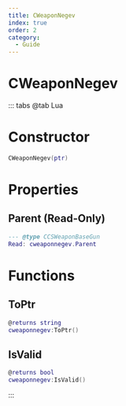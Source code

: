 ```yaml
---
title: CWeaponNegev
index: true
order: 2
category:
  - Guide
---
```


# CWeaponNegev

::: tabs
@tab Lua
# Constructor
```lua
CWeaponNegev(ptr)
```
# Properties
## Parent (Read-Only)
```lua
--- @type CCSWeaponBaseGun
Read: cweaponnegev.Parent
```
# Functions
## ToPtr
```lua
@returns string
cweaponnegev:ToPtr()
```
## IsValid
```lua
@returns bool
cweaponnegev:IsValid()
```

:::